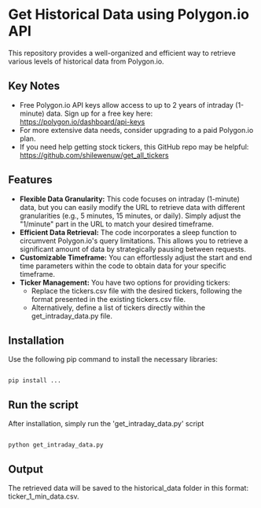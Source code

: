 # Get Historical Data using Polygon.io API

This repository provides a well-organized and efficient way to retrieve various levels of historical data from Polygon.io.

## Key Notes

- Free Polygon.io API keys allow access to up to 2 years of intraday (1-minute) data. Sign up for a free key here: https://polygon.io/dashboard/api-keys
- For more extensive data needs, consider upgrading to a paid Polygon.io plan.
- If you need help getting stock tickers, this GitHub repo may be helpful: https://github.com/shilewenuw/get_all_tickers

## Features

- **Flexible Data Granularity:** This code focuses on intraday (1-minute) data, but you can easily modify the URL to retrieve data with different granularities (e.g., 5 minutes, 15 minutes, or daily). Simply adjust the "1/minute" part in the URL to match your desired timeframe.
- **Efficient Data Retrieval:** The code incorporates a sleep function to circumvent Polygon.io's query limitations. This allows you to retrieve a significant amount of data by strategically pausing between requests.
- **Customizable Timeframe:** You can effortlessly adjust the start and end time parameters within the code to obtain data for your specific timeframe.
- **Ticker Management:** You have two options for providing tickers:
    - Replace the tickers.csv file with the desired tickers, following the format presented in the existing tickers.csv file.
    - Alternatively, define a list of tickers directly within the get_intraday_data.py file.

## Installation

Use the following pip command to install the necessary libraries:

```

pip install ...

```

## Run the script

After installation, simply run the 'get_intraday_data.py' script

```

python get_intraday_data.py

```

## Output

The retrieved data will be saved to the historical_data folder in this format: ticker_1_min_data.csv.

